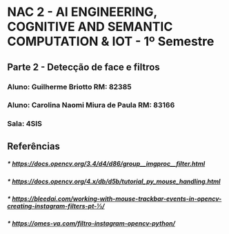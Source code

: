 # NAC 2 - AI ENGINEERING, COGNITIVE AND SEMANTIC COMPUTATION & IOT - 1º Semestre


## Parte 2 - Detecção de face e filtros

### Aluno: Guilherme Briotto   RM: 82385

### Aluno: Carolina Naomi Miura de Paula   RM: 83166

### Sala: 4SIS




 


## Referências
##### * https://docs.opencv.org/3.4/d4/d86/group__imgproc__filter.html
##### * https://docs.opencv.org/4.x/db/d5b/tutorial_py_mouse_handling.html
##### * https://bleedai.com/working-with-mouse-trackbar-events-in-opencv-creating-instagram-filters-pt-⅓/
##### * https://omes-va.com/filtro-instagram-opencv-python/
